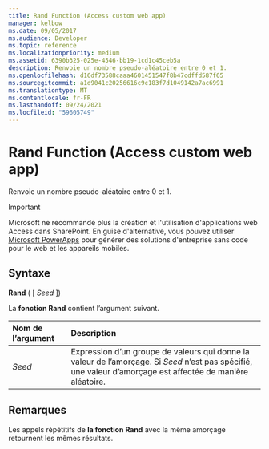 ```yaml
---
title: Rand Function (Access custom web app)
manager: kelbow
ms.date: 09/05/2017
ms.audience: Developer
ms.topic: reference
ms.localizationpriority: medium
ms.assetid: 6390b325-025e-4546-bb19-1cd1c45ceb5a
description: Renvoie un nombre pseudo-aléatoire entre 0 et 1.
ms.openlocfilehash: d16df73588caaa4601451547f8b47cdffd587f65
ms.sourcegitcommit: a1d9041c20256616c9c183f7d1049142a7ac6991
ms.translationtype: MT
ms.contentlocale: fr-FR
ms.lasthandoff: 09/24/2021
ms.locfileid: "59605749"
---
```

# <a name="rand-function-access-custom-web-app"></a>Rand Function (Access custom web app)

Renvoie un nombre pseudo-aléatoire entre 0 et 1.
  
> [!IMPORTANT]
> Microsoft ne recommande plus la création et l'utilisation d'applications web Access dans SharePoint. En guise d'alternative, vous pouvez utiliser [Microsoft PowerApps](https://powerapps.microsoft.com/en-us/) pour générer des solutions d'entreprise sans code pour le web et les appareils mobiles. 
  
## <a name="syntax"></a>Syntaxe

 **Rand** ( [  *Seed*  ]) 
  
La **fonction Rand** contient l’argument suivant. 
  
|**Nom de l’argument**|**Description**|
|:-----|:-----|
| *Seed*  <br/> |Expression d’un groupe de valeurs qui donne la valeur de l’amorçage. Si  *Seed*  n’est pas spécifié, une valeur d’amorçage est affectée de manière aléatoire.  <br/> |
   
## <a name="remarks"></a>Remarques

Les appels répétitifs de **la fonction Rand** avec la même amorçage retournent les mêmes résultats. 
  

